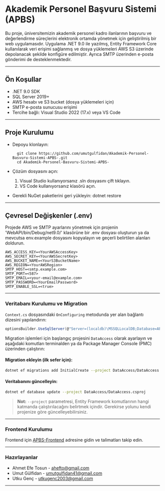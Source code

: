 
# Akademik Personel Başvuru Sistemi (APBS)

Bu proje, üniversitemizin akademik personel kadro ilanlarının başvuru ve değerlendirme süreçlerini elektronik ortamda yönetmek için geliştirilmiş bir web uygulamasıdır. Uygulama .NET 9.0 ile yazılmış, Entity Framework Core kullanılarak veri erişimi sağlanmış ve dosya yüklemeleri AWS S3 üzerinde depolanacak şekilde konfigüre edilmiştir. Ayrıca SMTP üzerinden e-posta gönderimi de desteklenmektedir.

------------


## Ön Koşullar

- .NET 9.0 SDK
- SQL Server 2019+
- AWS hesabı ve S3 bucket (dosya yüklemeleri için)
- SMTP e-posta sunucusu erişimi
- Tercihe bağlı: Visual Studio 2022 (17.x) veya VS Code

------------


## Proje Kurulumu

- Depoyu klonlayın:

        git clone https://github.com/umutgulfidan/Akademik-Personel-Basvuru-Sistemi-APBS-.git
        cd Akademik-Personel-Basvuru-Sistemi-APBS-

- Çözüm dosyasını açın:
 	1. Visual Studio kullanıyorsanız .sln dosyasını çift tıklayın.
 	2. VS Code kullanıyorsanız klasörü açın.

- Gerekli NuGet paketlerini geri yükleyin:
    dotnet restore

------------


## Çevresel Değişkenler (.env)
Projede AWS ve SMTP ayarlarını yönetmek için projenin 'WebAPI/bin/Debug/net9.0/' klasörüne bir .env dosyası oluşturun ya da mevcutsa env.example dosyasını kopyalayın ve geçerli belirtilen alanları doldurun.

    AWS_ACCESS_KEY=<YourAWSAccessKey>
    AWS_SECRET_KEY=<YourAWSSecretKey>
    AWS_BUCKET_NAME=<YourS3BucketName>
    AWS_REGION=<YourAWSRegion>
    SMTP_HOST=<smtp.example.com>
    SMTP_PORT=<587>
    SMTP_EMAIL=<your-email@example.com>
    SMTP_PASSWORD=<YourEmailPassword>
    SMTP_ENABLE_SSL=<true>

------------


### Veritabanı Kurulumu ve Migration

`Context.cs` dosyasındaki `OnConfiguring` metodunda yer alan bağlantı dizesini yapılandırın:

```csharp
optionsBuilder.UseSqlServer(@"Server=(localdb)\MSSQLLocalDB;Database=APBS_Database;Trusted_Connection=true");
```

Migration işlemleri için başlangıç projesini `DataAccess` olarak ayarlayın ve aşağıdaki komutları terminalden ya da Package Manager Console (PMC) üzerinden çalıştırın:

#### Migration ekleyin (ilk sefer için):

```bash
dotnet ef migrations add InitialCreate --project DataAccess/DataAccess.csproj
```

#### Veritabanını güncelleyin:

```bash
dotnet ef database update --project DataAccess/DataAccess.csproj
```

> **Not:** `--project` parametresi, Entity Framework komutlarının hangi katmanda çalıştırılacağını belirtmek içindir. Gerekirse yolunu kendi projenize göre güncelleyebilirsiniz.

------------


### Frontend Kurulumu

Frontend için [APBS-Frontend](https://github.com/Utku-Genc/APBS-Frontend) adresine gidin ve talimatları takip edin.

------------



### Hazırlayanlar

- Ahmet Efe Tosun - ahefto@gmail.com
- Umut Gülfidan - umutgulfidan41@gmail.com
- Utku Genç - utkugenc2003@gmail.com

------------


